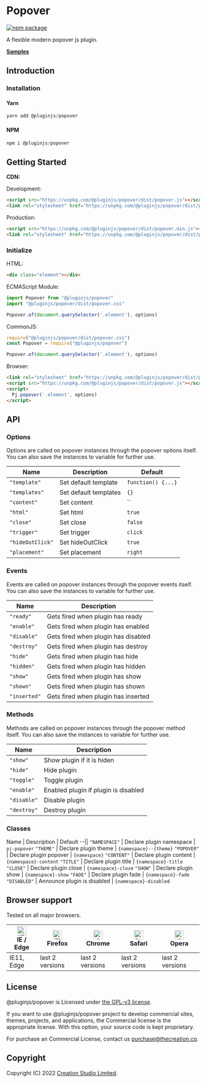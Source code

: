 # Popover

[![npm package](https://img.shields.io/npm/v/@pluginjs/popover.svg)](https://www.npmjs.com/package/@pluginjs/popover)

A flexible modern popover js plugin.

**[Samples](https://codesandbox.io/s/github/pluginjs/pluginjs/tree/master/modules/popover/samples)**

## Introduction
### Installation

#### Yarn

```javascript
yarn add @pluginjs/popover
```

#### NPM

```javascript
npm i @pluginjs/popover
```

## Getting Started

**CDN:**

Development:

```html
<script src="https://unpkg.com/@pluginjs/popover/dist/popover.js"></script>
<link rel="stylesheet" href="https://unpkg.com/@pluginjs/popover/dist/popover.css">
```

Production:

```html
<script src="https://unpkg.com/@pluginjs/popover/dist/popover.min.js"></script>
<link rel="stylesheet" href="https://unpkg.com/@pluginjs/popover/dist/popover.min.css">
```

### Initialize

HTML:

```html
<div class="element"></div>
```

ECMAScript Module:

```javascript
import Popover from "@pluginjs/popover"
import "@pluginjs/popover/dist/popover.css"

Popover.of(document.querySelector('.element'), options)
```

CommonJS:

```javascript
require("@pluginjs/popover/dist/popover.css")
const Popover = require("@pluginjs/popover")

Popover.of(document.querySelector('.element'), options)
```

Browser:

```html
<link rel="stylesheet" href="https://unpkg.com/@pluginjs/popover/dist/popover.css">
<script src="https://unpkg.com/@pluginjs/popover/dist/popover.js"></script>
<script>
  Pj.popover('.element', options)
</script>
```

## API

### Options

Options are called on popover instances through the popover options itself.
You can also save the instances to variable for further use.

Name | Description | Default
--|--|--
`"template"` | Set default template | `function() {...}`
`"templates"` | Set default templates | `{}`
`"content"` | Set content | ``
`"html"` | Set html | `true`
`"close"` | Set close | `false`
`"trigger"` | Set trigger | `click`
`"hideOutClick"` | Set hideOutClick | `true`
`"placement"` | Set placement | `right`

### Events

Events are called on popover instances through the popover events itself.
You can also save the instances to variable for further use.

Name | Description
--|--
`"ready"` | Gets fired when plugin has ready
`"enable"` | Gets fired when plugin has enabled
`"disable"` | Gets fired when plugin has disabled
`"destroy"` | Gets fired when plugin has destroy
`"hide"` | Gets fired when plugin has hide
`"hidden"` | Gets fired when plugin has hidden
`"show"` | Gets fired when plugin has show
`"shown"` | Gets fired when plugin has shown
`"inserted"` | Gets fired when plugin has inserted

### Methods

Methods are called on popover instances through the popover method itself.
You can also save the instances to variable for further use.

Name | Description
--|--
`"show"` | Show plugin if it is hiden
`"hide"` | Hide plugin
`"toggle"` | Toggle plugin
`"enable"` | Enabled plugin if plugin is disabled
`"disable"` | Disable plugin
`"destroy"` | Destroy plugin

### Classes

Name | Description | Default
--||
`"NAMESPACE"` | Declare plugin namespace | `pj-popover`
`"THEME"` | Declare plugin theme | `{namespace}--{theme}`
`"POPOVER"` | Declare plugin popover | `{namespace}`
`"CONTENT"` | Declare plugin content | `{namespace}-content`
`"TITLE"` | Declare plugin title | `{namespace}-title`
`"CLOSE"` | Declare plugin close | `{namespace}-close`
`"SHOW"` | Declare plugin show | `{namespace}-show`
`"FADE"` | Declare plugin fade | `{namespace}-fade`
`"DISABLED"` | Announce plugin is disabled | `{namespace}-disabled`

## Browser support

Tested on all major browsers.

| [<img src="https://raw.githubusercontent.com/alrra/browser-logos/master/src/edge/edge_48x48.png" alt="IE / Edge" width="24px" height="24px" />](http://godban.github.io/browsers-support-badges/)</br>IE / Edge | [<img src="https://raw.githubusercontent.com/alrra/browser-logos/master/src/firefox/firefox_48x48.png" alt="Firefox" width="24px" height="24px" />](http://godban.github.io/browsers-support-badges/)</br>Firefox | [<img src="https://raw.githubusercontent.com/alrra/browser-logos/master/src/chrome/chrome_48x48.png" alt="Chrome" width="24px" height="24px" />](http://godban.github.io/browsers-support-badges/)</br>Chrome | [<img src="https://raw.githubusercontent.com/alrra/browser-logos/master/src/safari/safari_48x48.png" alt="Safari" width="24px" height="24px" />](http://godban.github.io/browsers-support-badges/)</br>Safari | [<img src="https://raw.githubusercontent.com/alrra/browser-logos/master/src/opera/opera_48x48.png" alt="Opera" width="24px" height="24px" />](http://godban.github.io/browsers-support-badges/)</br>Opera |
| --------- | --------- | --------- | --------- | --------- |
| IE11, Edge| last 2 versions| last 2 versions| last 2 versions| last 2 versions|

## License

@pluginjs/popover is Licensed under [the GPL-v3 license](LICENSE).

If you want to use @pluginjs/popover project to develop commercial sites, themes, projects, and applications, the Commercial license is the appropriate license. With this option, your source code is kept proprietary.

For purchase an Commercial License, contact us purchase@thecreation.co.

## Copyright

Copyright (C) 2022 [Creation Studio Limited](creationstudio.com).